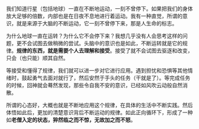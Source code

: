 我们知道行星（包括地球）一直在不断地运动，一刻不曾停下。如果把我们的身体放大足够的倍数，内部也是在日夜不息地进行着运动。我有一种直觉，所谓的意识，就是来源于大脑的不断运动，它一刻不曾停下来，那是人生命的标志。

为什么地球一直在运转？为什么它不会停下来？我想几乎没有人会思考这样的问题，更不会试图去做稍微的尝试。头脑中的意识也是如此，不断运转就是它的规律。**规律的东西，就是需要个人去理解和接受**。接受了就不会试图去驱逐和改变，只会（也只能）顺其自然。

等接受和懂得了规律，我们就可以进一步对它进行应用。遇到担忧和恐惧等其他情绪时，鼓起勇气去面对就行了，然后安然于手头的任务（干就是了）。等完成任务的时候，回神就会蓦然发现，那些令自我不安的意识，已经如风吹云动般自然消散。

所谓的心态好，大概也就是不断地应用这个规律，在具体的生活中不断实践。然后体悟如此后，更加的清楚意识背后不断运动的规律。如此正向循环下，形成了一种如**老僧入定的状态，猝然临之而不惊，无故加之而不怒**。

